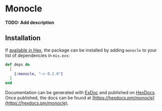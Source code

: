 # Monocle

**TODO: Add description**

## Installation

If [available in Hex](https://hex.pm/docs/publish), the package can be installed
by adding `monocle` to your list of dependencies in `mix.exs`:

```elixir
def deps do
  [
    {:monocle, "~> 0.1.0"}
  ]
end
```

Documentation can be generated with [ExDoc](https://github.com/elixir-lang/ex_doc)
and published on [HexDocs](https://hexdocs.pm). Once published, the docs can
be found at [https://hexdocs.pm/monocle](https://hexdocs.pm/monocle).

